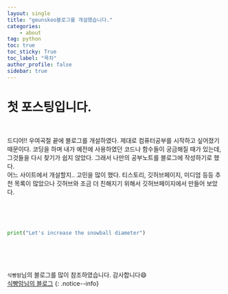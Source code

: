```yaml
---
layout: single
title: "geunskoo블로그를 개설했습니다."
categories: 
    - about
tag: python
toc: true
toc_sticky: True
toc_label: "목차"
author_profile: false
sidebar: true
---
```


# 첫 포스팅입니다.

<br/>

드디어!!
우여곡절 끝에 블로그를 개설하였다.
제대로 컴퓨터공부를 시작하고 싶어졌기 때문이다.
코딩을 하며 내가 예전에 사용하였던 코드나 함수들이 
궁금해질 때가 있는데, 
그것들을 다시 찾기가 쉽지 않았다.
그래서 나만의 공부노트를 블로그에 작성하기로 했다.
<br/>
어느 사이트에서 개설할지.. 고민을 많이 했다.
티스토리, 깃허브페이지, 미디엄 등등 추천 목록이 많았으나
깃허브와 조금 더 친해지기 위해서 깃허브페이지에서  만들어 보았다.

<br/>
<br/>
<br/>

```python
print("Let's increase the snowball diameter")
```
<br/>
<br/>
<br/>

 `식빵맘`님의 블로그를 많이 참조하였습니다. 감사합니다😄  
[식빵맘님의 블로그](https://ansohxxn.github.io)
{: .notice--info} 


 